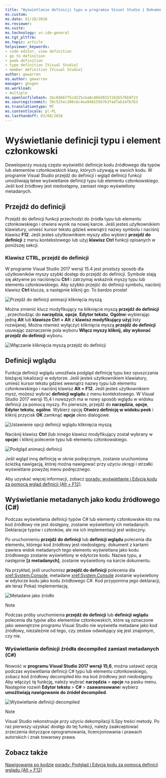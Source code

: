 ```yaml
---
title: "Wyświetlanie definicji typu w programie Visual Studio | Dokumentacja firmy Microsoft"
ms.custom: 
ms.date: 01/10/2018
ms.reviewer: 
ms.suite: 
ms.technology: vs-ide-general
ms.tgt_pltfrm: 
ms.topic: article
helpviewer_keywords:
- code editor, view definition
- go to definition
- peek definition
- type definition [Visual Studio]
- member definition [Visual Studio]
author: gewarren
ms.author: gewarren
manager: ghogen
ms.workload:
- multiple
ms.openlocfilehash: 2bc0d66ff5cd225cba0cd6bd931f242b576b9f23
ms.sourcegitcommit: 39c525ec200c6c4ea94815567b3fad7ab14fb7b3
ms.translationtype: MT
ms.contentlocale: pl-PL
ms.lasthandoff: 03/08/2018
---
```

# <a name="view-type-and-member-definitions"></a>Wyświetlanie definicji typu i element członkowski

Deweloperzy muszą często wyświetlić definicje kodu źródłowego dla typów lub elementów członkowskich klasy, których używają w swoich kodu. W programie Visual Studio przejdź do definicji i wgląd definicji funkcji umożliwiają łatwe wyświetlanie definicji typu lub elementu członkowskiego. Jeśli kod źródłowy jest niedostępny, zamiast niego wyświetlony metadanych.

## <a name="go-to-definition"></a>Przejdź do definicji

Przejdź do definicji funkcji przechodzi do źródła typu lub elementu członkowskiego i otwiera wynik na nowej karcie. Jeśli jesteś użytkownikiem klawiatury, umieść kursor tekstu gdzieś wewnątrz nazwy symbolu i naciśnij klawisz **F12**. Jeśli jesteś użytkownikiem myszy albo wybierz **przejdź do definicji** z menu kontekstowego lub użyj **klawisz Ctrl** funkcji opisanych w poniższej sekcji.

### <a name="ctrl-click-go-to-definition"></a>Klawisz CTRL, przejdź do definicji

W programie Visual Studio 2017 wersji 15.4 jest prostszy sposób dla użytkowników myszy szybki dostęp do przejdź do definicji. Symbole stają się aktywne po naciśnięciu **Ctrl** i zatrzymaj wskaźnik myszy typu lub elementu członkowskiego. Aby szybko przejść do definicji symbolu, naciśnij klawisz **Ctrl** klucza, a następnie kliknij go. To bardzo proste!

![Przejdź do definicji animacji kliknięcia myszą](../ide/media/click_gotodef.gif)

Można zmienić klucz modyfikujący na kliknięcie myszą **przejdź do definicji** , przechodząc do **narzędzia**, **opcje**, **Edytor tekstu**, **Ogólne**i wybierając jedną **Alt** lub **klawisze Ctrl + Alt** z **klawisz modyfikujący użyj** listy rozwijanej. Można również wyłączyć kliknięcia myszą **przejdź do definicji** usuwając zaznaczenie pola wyboru **Włącz myszy kliknij, aby wykonać przejdź do definicji** wyboru.

![Włączanie kliknięcia myszą przejdź do definicji](../ide/media/editor_options_mouse_click_gotodef.png)

## <a name="peek-definition"></a>Definicji wglądu

Funkcja definicji wglądu umożliwia podgląd definicję typu bez opuszczania bieżącej lokalizacji w edytorze. Jeśli jesteś użytkownikiem klawiatury, umieść kursor tekstu gdzieś wewnątrz nazwy typu lub elementu członkowskiego i naciśnij klawisz **Alt + F12**. Jeśli jesteś użytkownikiem mysz, możesz wybrać **definicji wglądu** z menu kontekstowego. W Visual Studio 2017 wersji 15,4 i nowszych ma w nowy sposób wglądu w widoku definicji za pomocą myszy. Po pierwsze, przejdź do **narzędzia**, **opcje**, **Edytor tekstu**, **ogólne**. Wybierz opcję **Otwórz definicję w widoku peek** i kliknij przycisk **OK** zamknąć **opcje** okno dialogowe.

![Ustawienie opcji definicji wglądu kliknięcia myszą](../ide/media/editor_options_peek_view.png)

Naciśnij klawisz **Ctrl** (lub innego klawisz modyfikujący został wybrany w **opcje**) i kliknij polecenie typu lub elementu członkowskiego.

![Podgląd animacji definicji](../ide/media/peek_definition.gif)

Jeśli wgląd inną definicję w oknie podręcznym, zostanie uruchomiona ścieżką nawigacją, której można nawigować przy użyciu okręgi i strzałki wyświetlane powyżej menu podręcznego.

Aby uzyskać więcej informacji, zobacz [porady: wyświetlanie i Edycja kodu za pomocą wgląd definicji (Alt + F12)](how-to-view-and-edit-code-by-using-peek-definition-alt-plus-f12.md).

## <a name="view-metadata-as-source-code-c"></a>Wyświetlanie metadanych jako kodu źródłowego (C#)

Podczas wyświetlania definicji typów C# lub elementy członkowskie kto ma kod źródłowy nie jest dostępny, zostanie wyświetlony ich metadanych. Deklaracje typów i członków, ale nie ich implementacji jest widoczny.

Po uruchomieniu **przejdź do definicji** lub **definicji wglądu** polecenia dla elementu, którego kod źródłowy jest niedostępny, dokument z kartami zawiera widok metadanych tego elementu wyświetlana jako kodu źródłowego zostanie wyświetlony w edytorze kodu. Nazwa typu, a następnie **[z metadanych]**, zostanie wyświetlony na karcie dokumentu.

Na przykład, jeśli uruchomisz **przejdź do definicji** polecenia dla <xref:System.Console>, metadane <xref:System.Console> zostanie wyświetlony w edytorze kodu jako kodu źródłowego C#. Kod przypomina jego deklaracji, ale teraz Pokaż implementację.

![Metadane jako źródło](../ide/media/metadatasource.png "MetadataSource")

> [!NOTE]
> Podczas próby uruchomienia **przejdź do definicji** lub **definicji wglądu** polecenia dla typów albo elementów członkowskich, które są oznaczone jako wewnętrzne programu Visual Studio nie wyświetla metadane jako kod źródłowy, niezależnie od tego, czy zestaw odwołujący się jest znajomym, czy nie.

### <a name="view-decompiled-source-definitions-instead-of-metadata-c"></a>Wyświetlanie definicji źródła decompiled zamiast metadanych (C#)

Nowość w **programu Visual Studio 2017 wersji 15,6**, można ustawić opcję podczas wyświetlania definicji C# typu lub elementu członkowskiego, zobacz kod źródłowy decompiled kto ma kod źródłowy jest niedostępny. Aby włączyć tę funkcję, należy wybrać **narzędzia** > **opcje** na pasku menu. Następnie rozwiń **Edytor tekstu** > **C#** > **zaawansowane**i wybierz **umożliwiają nawigowanie do źródeł decompiled**.

![Wyświetlanie definicji decompiled](media/go-to-definition-decompiled-sources.png)

> [!NOTE]
> Visual Studio rekonstruuje przy użyciu dekompilacji ILSpy treści metody. Po raz pierwszy uzyskać dostęp do tej funkcji, należy zaakceptować zrzeczenia dotyczące oprogramowania, licencjonowania i prawach autorskich i znak towarowy prawa.

## <a name="see-also"></a>Zobacz także

[Nawigowanie po kodzie](../ide/navigating-code.md)
[porady: Podgląd i Edycja kodu za pomocą definicji wglądu (Alt + F12)](how-to-view-and-edit-code-by-using-peek-definition-alt-plus-f12.md)
